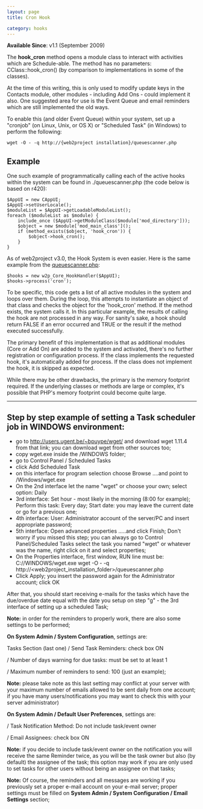 ```yaml
---
layout: page
title: Cron Hook

category: hooks
---
```


**Available Since**: v1.1 (September 2009)

The **hook_cron** method opens a module class to interact with activities which are Schedule-able.
The method has no parameters: CClass::hook_cron() (by comparison to implementations in some of the classes).

At the time of this writing, this is only used to modify update keys in the Contacts module, other modules - including Add Ons - could implement it also.  One suggested area for use is the Event Queue and email reminders which are still implemented the old ways.

To enable this (and older Event Queue) within your system, set up a "cronjob" (on Linux, Unix, or OS X) or "Scheduled Task" (in Windows) to perform the following:

    wget -O - -q http://{web2project installation}/queuescanner.php

## Example

One such example of programmatically calling each of the active hooks within the system can be found in ./queuescanner.php (the code below is based on r420):

    $AppUI = new CAppUI;
    $AppUI->setUserLocale();
    $moduleList = $AppUI->getLoadableModuleList();
    foreach ($moduleList as $module) {
        include_once ($AppUI->getModuleClass($module['mod_directory']));
        $object = new $module['mod_main_class']();
        if (method_exists($object, 'hook_cron')) {
            $object->hook_cron();
        }
    }

As of web2project v3.0, the Hook System is even easier. Here is the same example from the [queuescanner.php](https://github.com/web2project/web2project/blob/master/queuescanner.php#L24):

    $hooks = new w2p_Core_HookHandler($AppUI);
    $hooks->process('cron');

To be specific, this code gets a list of all active modules in the system and loops over them.  During the loop, this attempts to instantiate an object of that class and checks the object for the 'hook_cron' method.  If the method exists, the system calls it.  In this particular example, the results of calling the hook are not processed in any way.  For sanity's sake, a hook should return FALSE if an error occurred and TRUE or the result if the method executed successfully.

The primary benefit of this implementation is that as additional modules (Core or Add On) are added to the system and activated, there's no further registration or configuration process.  If the class implements the requested hook, it's automatically added for process.  If the class does not implement the hook, it is skipped as expected.

While there may be other drawbacks, the primary is the memory footprint required.  If the underlying classes or methods are large or complex, it's possible that PHP's memory footprint could become quite large.

----

## Step by step example of setting a Task scheduler job in WINDOWS environment:

* go to http://users.ugent.be/~bpuype/wget/ and download wget 1.11.4 from that link; you can download wget from other sources too;
* copy wget.exe inside the /WINDOWS folder;
* go to Control Panel / Scheduled Tasks
* click Add Scheduled Task
* on this interface for program selection choose Browse ....and point to /Windows/wget.exe
* On the 2nd interface let the name "wget" or choose your own; select option: Daily
* 3rd interface: Set hour - most likely in the morning (8:00 for example);
    Perform this task: Every day;
    Start date: you may leave the current date or go for a previous one;
* 4th interface: User: Administrator account of the server/PC and insert appropriate password;
* 5th interface: Open advanced properties .....and click Finish;
    Don't worry if you missed this step; you can always go to Control Panel/Scheduled Tasks select the task you named "wget" or whatever was the name, right click on it and select properties;
* On the Properties interface, first window, RUN line must be:
    C://WINDOWS/wget.exe wget -O - -q http://<web2project_installation_folder>/queuescanner.php
* Click Apply; you insert the password again for the Administrator account; click OK


After that, you should start receiving e-mails for the tasks which have the due/overdue date equal with the date you setup on step "g" - the 3rd interface of setting up a scheduled Task;

**Note:** in order for the reminders to properly work, there are also some settings to be performed;

**On System Admin / System Configuration**, settings are:

Tasks Section (last one) / Send Task Reminders: check box ON

/ Number of days warning for due tasks: must be set to at least 1

/ Maximum number of reminders to send: 100 (just an example);

**Note:** please take note as this last setting may conflict at your server with your maximum number of emails allowed to be sent daily from one account; if you have many users/notifications you may want to check this with your server administrator)

**On System Admin / Default User Preferences**, settings are:

/ Task Notification Method: Do not include task/event owner

/ Email Assignees: check box ON

**Note:** if you decide to include task/event owner on the notification you will receive the same Reminder twice, as you will be the task owner but also (by default) the assignee of the task; this option may work if you are only used to set tasks for other users without being an assignee on that tasks;

**Note:** Of course, the reminders and all messages are working if you previously set a proper e-mail account on your e-mail server; proper settings must be filled on **System Admin / System Configuration / Email Settings** section;